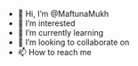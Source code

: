 - 👋 Hi, I’m @MaftunaMukh
- 👀 I’m interested 
- 🌱 I’m currently learning 
- 💞️ I’m looking to collaborate on
- 📫 How to reach me

<!---
MaftunaMukh/MaftunaMukh is a ✨ special ✨ repository because its `README.md` (this file) appears on your GitHub profile.
You can click the Preview link to take a look at your changes.
--->
